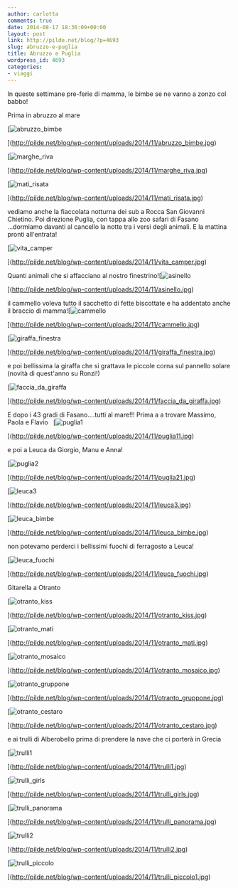 ```yaml
---
author: carlotta
comments: true
date: 2014-08-17 18:36:09+00:00
layout: post
link: http://pilde.net/blog/?p=4693
slug: abruzzo-e-puglia
title: Abruzzo e Puglia
wordpress_id: 4693
categories:
- viaggi
---
```


In queste settimane pre-ferie di mamma, le bimbe se ne vanno a zonzo col babbo!

Prima in abruzzo al mare

[![abruzzo_bimbe](http://pilde.net/blog/wp-content/uploads/2014/11/abruzzo_bimbe.jpg)


](http://pilde.net/blog/wp-content/uploads/2014/11/abruzzo_bimbe.jpg)


 [![marghe_riva](http://pilde.net/blog/wp-content/uploads/2014/11/marghe_riva.jpg)


](http://pilde.net/blog/wp-content/uploads/2014/11/marghe_riva.jpg)


 [![mati_risata](http://pilde.net/blog/wp-content/uploads/2014/11/mati_risata.jpg)


](http://pilde.net/blog/wp-content/uploads/2014/11/mati_risata.jpg)


vediamo anche la fiaccolata notturna dei sub a Rocca San Giovanni Chietino. Poi direzione Puglia, con tappa allo zoo safari di Fasano ...dormiamo davanti al cancello la notte tra i versi degli animali. E la mattina pronti all'entrata!

[![vita_camper](http://pilde.net/blog/wp-content/uploads/2014/11/vita_camper.jpg)


](http://pilde.net/blog/wp-content/uploads/2014/11/vita_camper.jpg)


Quanti animali che si affacciano al nostro finestrino![![asinello](http://pilde.net/blog/wp-content/uploads/2014/11/asinello.jpg)


](http://pilde.net/blog/wp-content/uploads/2014/11/asinello.jpg)


il cammello voleva tutto il sacchetto di fette biscottate e ha addentato anche il braccio di mamma![![cammello](http://pilde.net/blog/wp-content/uploads/2014/11/cammello.jpg)


](http://pilde.net/blog/wp-content/uploads/2014/11/cammello.jpg)


 [![giraffa_finestra](http://pilde.net/blog/wp-content/uploads/2014/11/giraffa_finestra.jpg)


](http://pilde.net/blog/wp-content/uploads/2014/11/giraffa_finestra.jpg)


e poi bellissima la giraffa che si grattava le piccole corna sul pannello solare (novità di quest'anno su Ronzi!)


[![faccia_da_giraffa](http://pilde.net/blog/wp-content/uploads/2014/11/faccia_da_giraffa.jpg)


](http://pilde.net/blog/wp-content/uploads/2014/11/faccia_da_giraffa.jpg)


E dopo i 43 gradi di Fasano....tutti al mare!!! Prima a a trovare Massimo, Paola e Flavio   [![puglia1](http://pilde.net/blog/wp-content/uploads/2014/11/puglia11.jpg)


](http://pilde.net/blog/wp-content/uploads/2014/11/puglia11.jpg)




e poi a Leuca da Giorgio, Manu e Anna!

[![puglia2](http://pilde.net/blog/wp-content/uploads/2014/11/puglia21.jpg)


](http://pilde.net/blog/wp-content/uploads/2014/11/puglia21.jpg)


[![leuca3](http://pilde.net/blog/wp-content/uploads/2014/11/leuca3.jpg)


](http://pilde.net/blog/wp-content/uploads/2014/11/leuca3.jpg)


[![leuca_bimbe](http://pilde.net/blog/wp-content/uploads/2014/11/leuca_bimbe.jpg)


](http://pilde.net/blog/wp-content/uploads/2014/11/leuca_bimbe.jpg)


non potevamo perderci i bellissimi fuochi di ferragosto a Leuca!

[![leuca_fuochi](http://pilde.net/blog/wp-content/uploads/2014/11/leuca_fuochi.jpg)


](http://pilde.net/blog/wp-content/uploads/2014/11/leuca_fuochi.jpg)


Gitarella a Otranto

[![otranto_kiss](http://pilde.net/blog/wp-content/uploads/2014/11/otranto_kiss.jpg)


](http://pilde.net/blog/wp-content/uploads/2014/11/otranto_kiss.jpg)


 [![otranto_mati](http://pilde.net/blog/wp-content/uploads/2014/11/otranto_mati.jpg)


](http://pilde.net/blog/wp-content/uploads/2014/11/otranto_mati.jpg)


 [![otranto_mosaico](http://pilde.net/blog/wp-content/uploads/2014/11/otranto_mosaico.jpg)


](http://pilde.net/blog/wp-content/uploads/2014/11/otranto_mosaico.jpg)


 [![otranto_gruppone](http://pilde.net/blog/wp-content/uploads/2014/11/otranto_gruppone.jpg)


](http://pilde.net/blog/wp-content/uploads/2014/11/otranto_gruppone.jpg)


 [![otranto_cestaro](http://pilde.net/blog/wp-content/uploads/2014/11/otranto_cestaro.jpg)


](http://pilde.net/blog/wp-content/uploads/2014/11/otranto_cestaro.jpg)


 e ai trulli di Alberobello prima di prendere la nave che ci porterà in Grecia

[![trulli1](http://pilde.net/blog/wp-content/uploads/2014/11/trulli1.jpg)


](http://pilde.net/blog/wp-content/uploads/2014/11/trulli1.jpg)


 [![trulli_girls](http://pilde.net/blog/wp-content/uploads/2014/11/trulli_girls.jpg)


](http://pilde.net/blog/wp-content/uploads/2014/11/trulli_girls.jpg)


 [![trulli_panorama](http://pilde.net/blog/wp-content/uploads/2014/11/trulli_panorama.jpg)


](http://pilde.net/blog/wp-content/uploads/2014/11/trulli_panorama.jpg)


 [![trulli2](http://pilde.net/blog/wp-content/uploads/2014/11/trulli2.jpg)


](http://pilde.net/blog/wp-content/uploads/2014/11/trulli2.jpg)


 [![trulli_piccolo](http://pilde.net/blog/wp-content/uploads/2014/11/trulli_piccolo1.jpg)


](http://pilde.net/blog/wp-content/uploads/2014/11/trulli_piccolo1.jpg)





